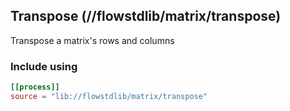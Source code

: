## Transpose (//flowstdlib/matrix/transpose)
Transpose a matrix's rows and columns

### Include using
```toml
[[process]]
source = "lib://flowstdlib/matrix/transpose"
```